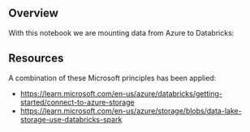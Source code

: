 ## Overview
With this notebook we are mounting data from Azure to Databricks:

## Resources
A combination of these Microsoft principles has been applied:

- https://learn.microsoft.com/en-us/azure/databricks/getting-started/connect-to-azure-storage
- https://learn.microsoft.com/en-us/azure/storage/blobs/data-lake-storage-use-databricks-spark
